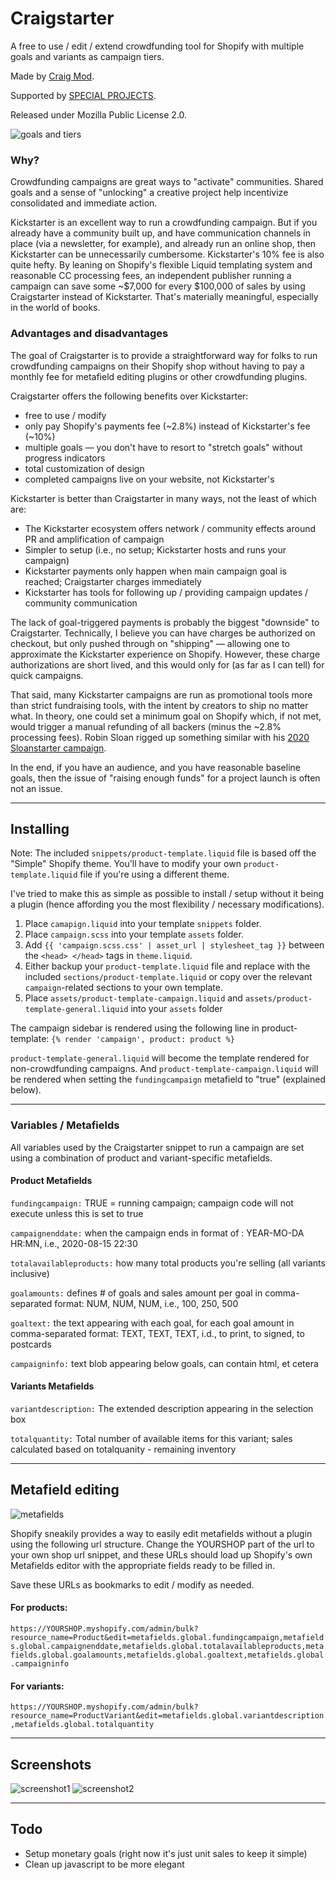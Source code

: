 # Craigstarter

A free to use / edit / extend crowdfunding tool for Shopify with multiple goals and variants as campaign tiers. 

Made by [Craig Mod](https://craigmod.com). 

Supported by [SPECIAL PROJECTS](https://craigmod.com/membership/).

Released under Mozilla Public License 2.0. 

![goals and tiers](screenshots/craigstarter_goals_tiers.jpg)

### Why?

Crowdfunding campaigns are great ways to "activate" communities. Shared goals and a sense of "unlocking" a creative project help incentivize consolidated and immediate action. 

Kickstarter is an excellent way to run a crowdfunding campaign. But if you already have a community built up, and have communication channels in place (via a newsletter, for example), and already run an online shop, then Kickstarter can be unnecessarily cumbersome. Kickstarter's 10% fee is also quite hefty. By leaning on Shopify's flexible Liquid templating system and reasonable CC processing fees, an independent publisher running a campaign can save some ~$7,000 for every $100,000 of sales by using Craigstarter instead of Kickstarter. That's materially meaningful, especially in the world of books. 

### Advantages and disadvantages 
The goal of Craigstarter is to provide a straightforward way for folks to run crowdfunding campaigns on their Shopify shop without having to pay a monthly fee for metafield editing plugins or other crowdfunding plugins. 

Craigstarter offers the following benefits over Kickstarter:

- free to use / modify
- only pay Shopify's payments fee (~2.8%) instead of Kickstarter's fee (~10%)
- multiple goals — you don't have to resort to "stretch goals" without progress indicators 
- total customization of design
- completed campaigns live on your website, not Kickstarter's

Kickstarter is better than Craigstarter in many ways, not the least of which are:

- The Kickstarter ecosystem offers network / community effects around PR and amplification of campaign 
- Simpler to setup (i.e., no setup; Kickstarter hosts and runs your campaign)
- Kickstarter payments only happen when main campaign goal is reached; Craigstarter charges immediately
- Kickstarter has tools for following up / providing campaign updates / community communication 

The lack of goal-triggered payments is probably the biggest "downside" to Craigstarter. Technically, I believe you can have charges be authorized on checkout, but only pushed through on "shipping" — allowing one to approximate the Kickstarter experience on Shopify. However, these charge authorizations are short lived, and this would only for (as far as I can tell) for quick campaigns. 

That said, many Kickstarter campaigns are run as promotional tools more than strict fundraising tools, with the intent by creators to ship no matter what. In theory, one could set a minimum goal on Shopify which, if not met, would trigger a manual refunding of all backers (minus the ~2.8% processing fees). Robin Sloan rigged up something similar with his [2020 Sloanstarter campaign](https://www.robinsloan.com/sloanstarter/). 

In the end, if you have an audience, and you have reasonable baseline goals, then the issue of "raising enough funds" for a project launch is often not an issue. 

----


## Installing

Note: The included `snippets/product-template.liquid` file is based off the "Simple" Shopify theme. You'll have to modify your own `product-template.liquid` file if you're using a different theme. 

I've tried to make this as simple as possible to install / setup without it being a plugin (hence affording you the most flexibility / necessary modifications). 

1. Place `camapign.liquid` into your template `snippets` folder. 
2. Place `campaign.scss` into your template `assets` folder.
3. Add `{{ 'campaign.scss.css' | asset_url | stylesheet_tag }}` between the `<head> </head>` tags in `theme.liquid`.
4. Either backup your `product-template.liquid` file and replace with the included `sections/product-template.liquid` or copy over the relevant `campaign`-related sections to your own template. 
5. Place `assets/product-template-campaign.liquid` and `assets/product-template-general.liquid` into your `assets` folder

The campaign sidebar is rendered using the following line in product-template: 
`{% render 'campaign', product: product %}`

`product-template-general.liquid` will become the template rendered for non-crowdfunding campaigns. And `product-template-campaign.liquid` will be rendered when setting the `fundingcampaign` metafield to "true" (explained below). 


----


### Variables / Metafields
All variables used by the Craigstarter snippet to run a campaign are set using a combination of product and variant-specific metafields. 

#### Product Metafields

`fundingcampaign:` TRUE = running campaign; campaign code will not execute unless this is set to true

`campaignenddate:` when the campaign ends in format of : 
  YEAR-MO-DA HR:MN, i.e., 2020-08-15 22:30

`totalavailableproducts:` how many total products you're selling (all variants inclusive)

`goalamounts:` defines # of goals and sales amount per goal in comma-separated format: 
 NUM, NUM, NUM, i.e., 100, 250, 500

`goaltext:` the text appearing with each goal, for each goal amount in comma-separated format: 
 TEXT, TEXT, TEXT, i.d., to print, to signed, to postcards

`campaigninfo:` text blob appearing below goals, can contain html, et cetera

#### Variants Metafields

`variantdescription:` The extended description appearing in the selection box

`totalquantity:` Total number of available items for this variant; 
  sales calculated based on totalquanity - remaining inventory 

----

## Metafield editing
![metafields](screenshots/metafields.jpg)

Shopify sneakily provides a way to easily edit metafields without a plugin using the following url structure. Change the YOURSHOP part of the url to your own shop url snippet, and these URLs should load up Shopify's own Metafields editor with the appropriate fields ready to be filled in. 

Save these URLs as bookmarks to edit / modify as needed. 

#### For products: 

`https://YOURSHOP.myshopify.com/admin/bulk?resource_name=Product&edit=metafields.global.fundingcampaign,metafields.global.campaignenddate,metafields.global.totalavailableproducts,metafields.global.goalamounts,metafields.global.goaltext,metafields.global.campaigninfo`

#### For variants: 

`https://YOURSHOP.myshopify.com/admin/bulk?resource_name=ProductVariant&edit=metafields.global.variantdescription,metafields.global.totalquantity
`

----

## Screenshots
![screenshot1](screenshots/screenshot01.jpg)
![screenshot2](screenshots/screenshot02.jpg)


----

## Todo

- Setup monetary goals (right now it's just unit sales to keep it simple)
- Clean up javascript to be more elegant
